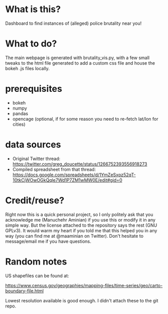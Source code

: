 # What is this?

Dashboard to find instances of (alleged) police brutality near you!

# What to do?

The main webpage is generated with brutality_vis.py, with 
a few small tweaks to the html file generated to add a 
custom css file and house the bokeh .js files locally.

# prerequisites

* bokeh
* numpy
* pandas
* opencage (optional, if for some reason you need to re-fetch lat/lon for cities)

# data sources

* Original Twitter thread: https://twitter.com/greg_doucette/status/1266752393556918273
* Compiled spreadsheet from that thread: https://docs.google.com/spreadsheets/d/1YmZeSxpz52qT-10tkCjWOwOGkQqle7Wd1P7ZM1wMW0E/edit#gid=0

# Credit/reuse?

Right now this is a quick personal project, so I only politely ask that you acknowledge 
me (Manuchehr Aminian) if you use this or modify it in any simple way. 
But the license attached to the repository says the rest (GNU GPLv3). 
It would warm my heart if you told me that 
this helped you in any way (you can find me at @maaminian on Twitter). 
Don't hesitate to message/email me if you have questions.


# Random notes

US shapefiles can be found at:

https://www.census.gov/geographies/mapping-files/time-series/geo/carto-boundary-file.html

Lowest resolution available is good enough. I didn't attach these to the git repo.
